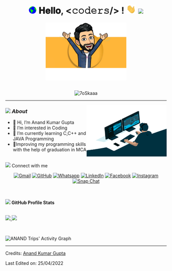 
<h1 align="center">
  <a target="_blank">
    <img src="https://github.com/Angryl/GitHub-tutorials/blob/main/gif/Earth.gif" width="24px" style="max-width:100%;">
  </a>
  𝐇𝐞𝐥𝐥𝐨, &lt;𝚌𝚘𝚍𝚎𝚛𝚜/&gt; !
  <a target="_blank">
   <img src="https://github.com/Angryl/GitHub-tutorials/blob/main/gif/Hi.gif" width="30px" style="max-width:100%;">
    <img src="https://emojis.slackmojis.com/emojis/images/1531849430/4246/blob-sunglasses.gif?1531849430" width="30px" style="max-width:100%;">
 
    
  </a>
</h1>
	
<div align="center">
<img src="https://github.com/kumaranand7/kumaranand7/blob/main/Cover2%20(1).JPEG?raw=truehttps://www.aalpha.net/wp-content/uploads/2020/12/full-stack-development.gif" align="center" style="width: 50%; height:50% " />
</div> 
<div align="center">
<img src="https://github.com/kumaranand7/kumaranand7/blob/main/result%20(1).gif?raw=true" align="center" style="width: 50%; height:50% " />
</div> 
<br/>


<p align="center"> 
	<img src="https://komarev.com/ghpvc/?username=kumaranand7&label=Profile%20views&color=0e75b6&style=plastic" alt="7oSkaaa" /> 
	<a href = "https://commits.top/egypt.html" target="_blank">
	
</p>


---------------------------------------------------------------------------------------------------------------------------------------------------------------------------------
<a target="_blank">
  <img align="right" height="160" width="250" alt="GIF" src="https://github.com/kumaranand7/kumaranand7/blob/main/cover.gif">
</a>

###   <img src="https://media.giphy.com/media/12oufCB0MyZ1Go/giphy.gif" width="40"> <i>About</i>

- 👋 Hi, I’m Anand Kumar Gupta
- 👀 I’m interested in Coding
- 🌱 I’m currently learning C,C++ and JAVA Programming
- 💞️Improving my programming skills with the help of graduation in MCA 
	<br/>
	<br/>

  
 <img src="https://media.giphy.com/media/iY8CRBdQXODJSCERIr/giphy.gif" width="30px"> Connect with me
<p align="center">
	<a href="mailto:kumarguptaanand1@gmail.com"><img img src="https://img.shields.io/badge/gmail-%23EA4335.svg?style=plastic&logo=gmail&logoColor=white" alt="Gmail"/></a>
	<a href="https://github.com/kumaranand7"><img src="https://img.shields.io/badge/github-%23181717.svg?style=plastic&logo=github&logoColor=white" alt="GitHub"/></a>
	<a href="https://wa.me/7458993441"><img src="https://img.shields.io/badge/whatsapp-%2325D366.svg?style=plastic&logo=whatsapp&logoColor=white" alt="Whatsapp"/></a>
	<a href="https://www.linkedin.com/in/kumarguptaanand/"><img src="https://img.shields.io/badge/linkedin-%230A66C2.svg?style=plastic&logo=linkedin&logoColor=white" alt="LinkedIn"/></a>
	<a href="https://www.facebook.com/anand7gupta"><img src="https://img.shields.io/badge/facebook-%231877F2.svg?style=plastic&logo=facebook&logoColor=white" alt="Facebook"/></a>
	<a href="https://www.instagram.com/anand_gupta_7/"><img src="https://img.shields.io/badge/instagram-%23E4405F.svg?style=plastic&logo=instagram&logoColor=white" alt="Instagram"/></a>
	<a href="https://msng.link/o/?anand.gupta77=sc"><img src="https://img.shields.io/badge/snapchat-%23FFFC00.svg?style=plastic&logo=snapchat&logoColor=black" alt="Snap Chat"/></a>
</p>


<br/>
<br/>



  <summary><img src="https://media.giphy.com/media/VgCDAzcKvsR6OM0uWg/giphy.gif" width="50"><b> GitHub Profile Stats</b></summary>

<br/>
<p align="left">
  <a href="https://abhigyantrips.dev/">
  <img width="49.5%" src="https://github-readme-stats.vercel.app/api?username=kumaranand7&show_icons=true&theme=gruvbox&hide_border=true" />
    <img width="49.5%" src="https://github-readme-streak-stats.herokuapp.com/?user=kumaranand7&theme=gruvbox&hide_border=true" />
  </a>
</p>
<br>

![ANAND Trips' Activity Graph](https://activity-graph.herokuapp.com/graph?username=kumaranand7&custom_title=Anand%20Trips's%20Contribution%20Graph&theme=gruvbox&bg_color=282828&hide_border=true&line=d1a01f&point=c58545)
 


-----
Credits: [Anand Kumar Gupta](https://github.com/kumaranand7)

Last Edited on: 25/04/2022

